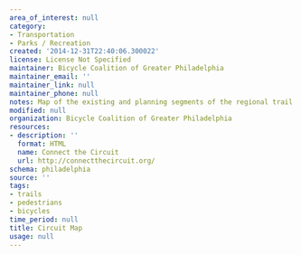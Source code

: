 ```yaml
---
area_of_interest: null
category:
- Transportation
- Parks / Recreation
created: '2014-12-31T22:40:06.300022'
license: License Not Specified
maintainer: Bicycle Coalition of Greater Philadelphia
maintainer_email: ''
maintainer_link: null
maintainer_phone: null
notes: Map of the existing and planning segments of the regional trail network
modified: null
organization: Bicycle Coalition of Greater Philadelphia
resources:
- description: ''
  format: HTML
  name: Connect the Circuit
  url: http://connectthecircuit.org/
schema: philadelphia
source: ''
tags: 
- trails
- pedestrians
- bicycles
time_period: null
title: Circuit Map
usage: null
---
```

